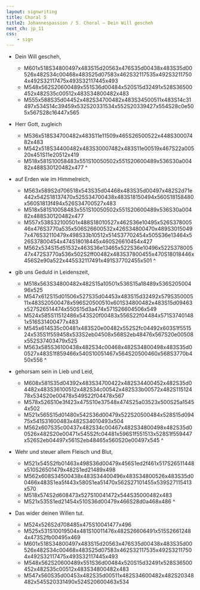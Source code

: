 ```yaml
---
layout: signwriting
title: Choral 5
title2: Johannespassion / 5. Choral – Dein Will gescheh
next_ch: jp_11
css:
    - sign
---
```


<!--
https://www.signbank.org/signpuddle2.0/searchword.php
https://www.sutton-signwriting.io/signmaker
-->

<!--
Dein Will gescheh, Herr Gott, zugleich
auf Erden wie im Himmelreich,
gib uns Geduld in Leidenszeit,
gehorsam sein in Lieb und Leid,
Wehr und steuer allem Fleisch und Blut,
Das wider deinen Willen tut.
-->

- Dein Will gescheh,
    + M601x518S34800497x483S15d20563x476S35d00438x483S35d00526x482S34c00468x483S25d07583x462S32117535x492S32117504x492S32117475x493S32117445x493
    + M548x562S20600489x551S36d00484x520S15d32491x528S36500452x482S35c00512x483S34800482x483
    + M555x588S35d04452x482S34700482x483S34500511x483S14c31497x534S14c39459x532S20331534x552S20339427x554S28c0e505x567S28c16447x565

-  Herr Gott, zugleich
    + M536x518S34700482x483S11e11509x465S26500522x448S30007482x483
    + M542x518S34400482x483S30007482x483S11e00519x467S22a00520x451S11e20512x419
    + M518x581S10058483x551S10050502x551S20600489x536S30a00482x488S30120482x477
^

- auf Erden wie im Himmelreich,
    + M563x589S2d706518x543S35d04468x483S35d00497x482S2d71e442x542S18137470x525S34700438x483S18150494x560S18158480x560S1813f494x526S34700527x483
    + M518x581S10058483x551S10050502x551S20600489x536S30a00482x488S30120482x477
    + M557x538S32100501x488S18010527x462S36e10495x526S37800546x476S3770a535x506S26600532x426S34800470x489S30150497x476S32110479x498S33b10512x514S37702454x505S36e13464x526S37800454x474S18018445x460S26610454x427
    + M562x534S15d51532x463S36e13465x522S36e10496x522S37800547x472S3770a536x502S2ff00482x483S37800455x470S18018446x456S2e90a522x445S32117491x491S37702455x501
^

- gib uns Geduld in Leidenszeit,
    + M518x563S34800482x482S15a10501x536S15a18489x536S20500496x525
    + M547x612S15d01506x527S35d04453x483S15d32492x579S35000511x483S20500478x596S20500510x601S34800482x483S15d09463x527S26514474x550S15d3a474x571S26604506x549
    + M524x585S11512486x543S20f00483x556S22f04484x571S37401481x516S31400477x483
    + M545x614S35c00481x483S20e00482x552S2fc04492x603S1f551524x535S1f559458x533S2eb04508x568S2eb48476x567S20e00508x552S37403479x525
    + M563x585S36100438x482S34c00468x482S34800498x483S35d00527x483S1f859466x540S10051467x564S20500460x568S3770b450x556
^

- gehorsam sein in Lieb und Leid,
    + M608x581S35d04392x483S34700422x482S34400452x482S35d04482x483S36100512x482S34c00542x482S33b00572x482S11512478x534S20e00478x549S22f04478x567
    + M578x526S10e3f423x475S10e37548x474S25a03523x500S25a15454x502
    + M521x565S15d01480x542S36d00479x522S20500484x528S15d09475x541S31600483x482S34010493x504
    + M562x607S35c00437x482S34c00467x482S34800498x482S35d00526x482S20e00471x545S2fc04481x596S1f551513x528S1f559447x526S2eb04497x561S2eb48465x560S20e00497x545
^

- Wehr und steuer allem Fleisch und Blut,
    + M521x545S2fb01463x498S36d00479x456S1ed2f461x517S26511448x510S26501479x482S1ed21489x498
    + M562x608S34500438x483S34400496x483S34800526x483S35d00466x483S1ea5f443x580S1ea51470x562S27101455x539S27115413x570
    + M518x574S2d608473x527S10041472x544S35000482x483
    + M521x535S1ed21454x510S36d00479x466S28d0a468x486
^

- Das wider deinen Willen tut.
    + M524x526S2d708485x475S10041477x496
    + M525x531S10019504x481S10011476x482S26606491x515S26612484x473S2fb00495x469
    + M601x518S34800497x483S15d20563x476S35d00438x483S35d00526x482S34c00468x483S25d07583x462S32117535x492S32117504x492S32117475x493S32117445x493
    + M548x562S20600489x551S36d00484x520S15d32491x528S36500452x482S35c00512x483S34800482x483
    + M547x560S35d00453x482S35d00511x482S34600482x482S20348482x545S20331490x524S20600463x534


